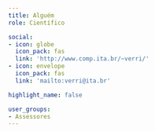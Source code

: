 ```yaml
---
title: Alguém
role: Científico

social:
- icon: globe
  icon_pack: fas
  link: 'http://www.comp.ita.br/~verri/'
- icon: envelope
  icon_pack: fas
  link: 'mailto:verri@ita.br'

highlight_name: false

user_groups:
- Assessores
---
```

